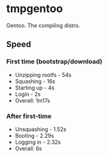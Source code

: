 # tmpgentoo
Gentoo. The compiling distro.

## Speed
### First time (bootstrap/download)
- Unzipping rootfs - 54s
- Squashing - 16s
- Starting up - 4s
- Login - 2s
- Overall: 1m17s
### After first-time
- Unsquashing - 1.52s
- Booting - 2.29s
- Logging in - 2.32s
- Overall: 6s
